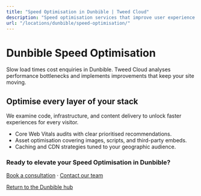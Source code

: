```yaml
---
title: "Speed Optimisation in Dunbible | Tweed Cloud"
description: "Speed optimisation services that improve user experience for Dunbible visitors."
url: "/locations/dunbible/speed-optimisation/"
---
```


# Dunbible Speed Optimisation

Slow load times cost enquiries in Dunbible. Tweed Cloud analyses performance bottlenecks and implements improvements that keep your site moving.

## Optimise every layer of your stack

We examine code, infrastructure, and content delivery to unlock faster experiences for every visitor.

- Core Web Vitals audits with clear prioritised recommendations.
- Asset optimisation covering images, scripts, and third-party embeds.
- Caching and CDN strategies tuned to your geographic audience.

### Ready to elevate your Speed Optimisation in Dunbible?

[Book a consultation](/consultation/) · [Contact our team](/contact/)

[Return to the Dunbible hub](/locations/dunbible/)
